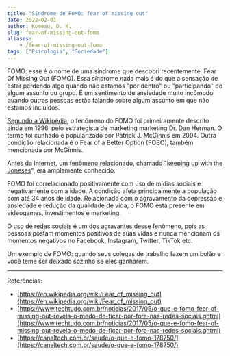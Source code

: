 ```yaml
---
title: "Síndrome de FOMO: fear of missing out"
date: 2022-02-01
author: Komesu, D. K.
slug: fear-of-missing-out-fomo
aliases:
    - /fear-of-missing-out-fomo
tags: ["Psicologia", "Sociedade"]
---
```


FOMO: esse é o nome de uma síndrome que descobri recentemente. Fear Of Missing Out (FOMO). Essa síndrome nada mais é do que a sensação de estar perdendo algo quando não estamos "por dentro" ou "participando" de algum assunto ou grupo. É um sentimento de ansiedade muito incômodo quando outras pessoas estão falando sobre algum assunto em que não estamos incluídos.

<!--more-->

[Segundo a Wikipédia](https://en.wikipedia.org/wiki/Fear_of_missing_out), o fenômeno do FOMO foi primeiramente descrito ainda em 1996, pelo estrategista de marketing marketing Dr. Dan Herman. O termo foi cunhado e popularizado por Patrick J. McGinnis em 2004. Outra condição relacionada é o Fear of a Better Option (FOBO), também mencionada por McGinnis.

Antes da Internet, um fenômeno relacionado, chamado "[keeping up with the Joneses](https://en.wikipedia.org/wiki/Keeping_up_with_the_Joneses)", era amplamente conhecido.

FOMO foi correlacionado positivamente com uso de mídias sociais e negativamente com a idade. A condição afeta principalmente a população com até 34 anos de idade. Relacionado com o agravamento da depressão e ansiedade e redução da qualidade de vida, o FOMO está presente em videogames, investimentos e marketing.

O uso de redes sociais é um dos agravantes desse fenômeno, pois as pessoas postam momentos positivos de suas vidas e nunca mencionam os momentos negativos no Facebook, Instagram, Twitter, TikTok etc.

Um exemplo de FOMO: quando seus colegas de trabalho fazem um bolão e você teme ser deixado sozinho se eles ganharem.

---

Referências:

- [https://en.wikipedia.org/wiki/Fear_of_missing_out](https://en.wikipedia.org/wiki/Fear_of_missing_out)
- [https://www.techtudo.com.br/noticias/2017/05/o-que-e-fomo-fear-of-missing-out-revela-o-medo-de-ficar-por-fora-nas-redes-sociais.ghtml](https://www.techtudo.com.br/noticias/2017/05/o-que-e-fomo-fear-of-missing-out-revela-o-medo-de-ficar-por-fora-nas-redes-sociais.ghtml)
- [https://canaltech.com.br/saude/o-que-e-fomo-178750/](https://canaltech.com.br/saude/o-que-e-fomo-178750/)
